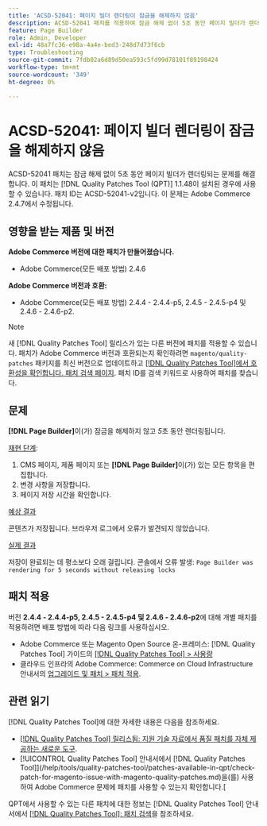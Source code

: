 ```yaml
---
title: 'ACSD-52041: 페이지 빌더 렌더링이 잠금을 해제하지 않음'
description: ACSD-52041 패치를 적용하여 잠금 해제 없이 5초 동안 페이지 빌더가 렌더링되는 Adobe Commerce 문제를 해결합니다.
feature: Page Builder
role: Admin, Developer
exl-id: 48a7fc36-e98a-4a4e-bed3-248d7d73f6cb
type: Troubleshooting
source-git-commit: 7fdb02a6d89d50ea593c5fd99d78101f89198424
workflow-type: tm+mt
source-wordcount: '349'
ht-degree: 0%

---
```


# ACSD-52041: 페이지 빌더 렌더링이 잠금을 해제하지 않음

ACSD-52041 패치는 잠금 해제 없이 5초 동안 페이지 빌더가 렌더링되는 문제를 해결합니다. 이 패치는 [!DNL Quality Patches Tool (QPT)] 1.1.48이 설치된 경우에 사용할 수 있습니다. 패치 ID는 ACSD-52041-v2입니다. 이 문제는 Adobe Commerce 2.4.7에서 수정됩니다.

## 영향을 받는 제품 및 버전

**Adobe Commerce 버전에 대한 패치가 만들어졌습니다.**

* Adobe Commerce(모든 배포 방법) 2.4.6

**Adobe Commerce 버전과 호환:**

* Adobe Commerce(모든 배포 방법) 2.4.4 - 2.4.4-p5, 2.4.5 - 2.4.5-p4 및 2.4.6 - 2.4.6-p2.



>[!NOTE]
>
>새 [!DNL Quality Patches Tool] 릴리스가 있는 다른 버전에 패치를 적용할 수 있습니다. 패치가 Adobe Commerce 버전과 호환되는지 확인하려면 `magento/quality-patches` 패키지를 최신 버전으로 업데이트하고 [[!DNL Quality Patches Tool]에서 호환성을 확인합니다. 패치 검색 페이지](https://experienceleague.adobe.com/tools/commerce-quality-patches/index.html). 패치 ID를 검색 키워드로 사용하여 패치를 찾습니다.


## 문제

**[!DNL Page Builder]**&#x200B;이(가) 잠금을 해제하지 않고 *5*&#x200B;초 동안 렌더링됩니다.

<u>재현 단계</u>:

1. CMS 페이지, 제품 페이지 또는 **[!DNL Page Builder]**&#x200B;이(가) 있는 모든 항목을 편집합니다.
1. 변경 사항을 저장합니다.
1. 페이지 저장 시간을 확인합니다.

<u>예상 결과</u>

콘텐츠가 저장됩니다. 브라우저 로그에서 오류가 발견되지 않았습니다.

<u>실제 결과</u>

저장이 완료되는 데 평소보다 오래 걸립니다.
콘솔에서 오류 발생: ``Page Builder was rendering for 5 seconds without releasing locks``

## 패치 적용

버전 **2.4.4 - 2.4.4-p5, 2.4.5 - 2.4.5-p4 및 2.4.6 - 2.4.6-p2**&#x200B;에 대해 개별 패치를 적용하려면 배포 방법에 따라 다음 링크를 사용하십시오.

* Adobe Commerce 또는 Magento Open Source 온-프레미스: [!DNL Quality Patches Tool] 가이드의 [[!DNL Quality Patches Tool] > 사용량](/help/tools/quality-patches-tool/usage.md)
* 클라우드 인프라의 Adobe Commerce: Commerce on Cloud Infrastructure 안내서의 [업그레이드 및 패치 > 패치 적용](https://experienceleague.adobe.com/docs/commerce-cloud-service/user-guide/develop/upgrade/apply-patches.html).

## 관련 읽기

[!DNL Quality Patches Tool]에 대한 자세한 내용은 다음을 참조하세요.

* [[!DNL Quality Patches Tool] 릴리스됨: 지원 기술 자료에서 품질 패치를 자체 제공하는 새로운 도구](https://experienceleague.adobe.com/en/docs/commerce-operations/tools/quality-patches-tool/quality-patches-tool-to-self-serve-quality-patches).
* [!UICONTROL Quality Patches Tool] 안내서에서  [!DNL Quality Patches Tool]](/help/tools/quality-patches-tool/patches-available-in-qpt/check-patch-for-magento-issue-with-magento-quality-patches.md)을(를) 사용하여 Adobe Commerce 문제에 패치를 사용할 수 있는지 확인합니다.[


QPT에서 사용할 수 있는 다른 패치에 대한 정보는 [!DNL Quality Patches Tool] 안내서에서 [[!DNL Quality Patches Tool]: 패치 검색](<https://experienceleague.adobe.com/tools/commerce-quality-patches/index.html>)을 참조하세요.
